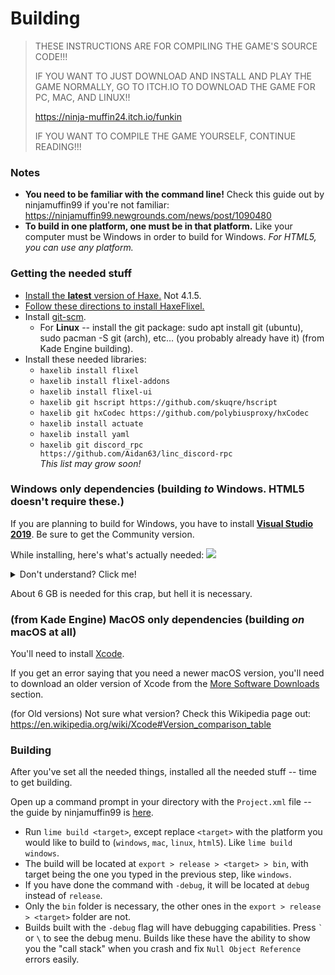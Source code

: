 # Building

> THESE INSTRUCTIONS ARE FOR COMPILING THE GAME'S SOURCE CODE!!!
>
> IF YOU WANT TO JUST DOWNLOAD AND INSTALL AND PLAY THE GAME NORMALLY, GO TO ITCH.IO TO DOWNLOAD THE GAME FOR PC, MAC, AND LINUX!!
>
> <https://ninja-muffin24.itch.io/funkin>
>
> IF YOU WANT TO COMPILE THE GAME YOURSELF, CONTINUE READING!!!

### Notes
- **You need to be familiar with the command line!** Check this guide out by ninjamuffin99 if you're not familiar: <https://ninjamuffin99.newgrounds.com/news/post/1090480>
- **To build in one platform, one must be in that platform.** Like your computer must be Windows in order to build for Windows. _For HTML5, you can use any platform._

### Getting the needed stuff
- [Install the **latest** version of Haxe.](https://haxe.org/download/) Not 4.1.5.
- [Follow these directions to install HaxeFlixel.](https://haxeflixel.com/documentation/install-haxeflixel/)
- Install [git-scm](https://git-scm.com/downloads).
    - For **Linux** --  install the git package: sudo apt install git (ubuntu), sudo pacman -S git (arch), etc… (you probably already have it) (from Kade Engine building).
- Install these needed libraries:
    - `haxelib install flixel`
    - `haxelib install flixel-addons`
    - `haxelib install flixel-ui`
    - `haxelib git hscript https://github.com/skuqre/hscript`
    - `haxelib git hxCodec https://github.com/polybiusproxy/hxCodec`
    - `haxelib install actuate`
    - `haxelib install yaml`
    - `haxelib git discord_rpc https://github.com/Aidan63/linc_discord-rpc`
<br>_This list may grow soon!_

### Windows only dependencies (building _to_ Windows. HTML5 doesn't require these.)
If you are planning to build for Windows, you have to install [**Visual Studio 2019**](https://docs.microsoft.com/en-us/visualstudio/releases/2019/release-notes). Be sure to get the Community version. 

While installing, here's what's actually needed:
![](https://github.com/skuqre/Hope-Engine/blob/site/images/windowsdependencies.png?raw=true)

<details>
    <summary>Don't understand? Click me!</summary>
    <ul>
        <li>Tick <code>Desktop Development with C++</code> first, then look to the sidebar (The installation details thing).</li>
        <li>Keep <code>MSVC v142 - VS 2019 C++ x64/x86 build tools</code> ticked. (ANY version, can be latest!)</li>
        <li>Keep <code>Windows 10 SDK</code> ticked. (ANY version! unsure? pick <code>10.0.17763.0</code>!)</li>
        <li>Untick the others as they're not needed (Unless y'know, you do this for real and know what you're doing)</li>
    </ul>
</details>

About 6 GB is needed for this crap, but hell it is necessary.

### (from Kade Engine) MacOS only dependencies (building _on_ macOS at all)

You'll need to install [Xcode](https://developer.apple.com/xcode/).

If you get an error saying that you need a newer macOS version, you'll need to download an older version of Xcode from the [More Software Downloads](https://developer.apple.com/download/more/) section.

(for Old versions) Not sure what version? Check this Wikipedia page out: <br>
<https://en.wikipedia.org/wiki/Xcode#Version_comparison_table>

### Building
After you've set all the needed things, installed all the needed stuff -- time to get building.

Open up a command prompt in your directory with the `Project.xml` file -- the guide by ninjamuffin99 is [here](https://ninjamuffin99.newgrounds.com/news/post/1090480).

- Run `lime build <target>`, except replace `<target>` with the platform you would like to build to (`windows`, `mac`, `linux`, `html5`). Like `lime build windows`.
- The build will be located at `export > release > <target> > bin`, with target being the one you typed in the previous step, like `windows`.
- If you have done the command with `-debug`, it will be located at `debug` instead of `release`.
- Only the `bin` folder is necessary, the other ones in the `export > release > <target>` folder are not.
- Builds built with the `-debug` flag will have debugging capabilities. Press <code>\`</code> or `\` to see the debug menu. Builds like these have the ability to show you the "call stack" when you crash and fix `Null Object Reference` errors easily.
